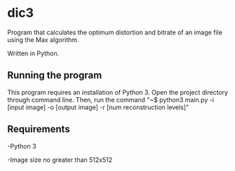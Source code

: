 # dic3
Program that calculates the optimum distortion and bitrate of an image file using the Max algorithm.

Written in Python.

## Running the program
This program requires an installation of Python 3.
Open the project directory through command line. Then,
run the command "~$ python3 main.py -i [input image] -o [output image] -r [num reconstruction levels]"

## Requirements
-Python 3

-Image size no greater than 512x512

